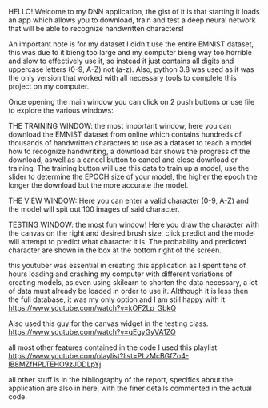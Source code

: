 HELLO! Welcome to my DNN application, the gist of it is that starting it loads an app which allows you to download, train and test a deep neural network that will be able to recognize handwritten characters! 

An important note is for my dataset I didn't use the entire EMNIST dataset, this was due to it bieng too large and my computer bieng way too horrible and slow to effectively use it, so instead it just contains all digits and uppercase letters (0-9, A-Z) not (a-z). 
Also, python 3.8 was used as it was the only version that worked with all necessary tools to complete this project on my computer.

Once opening the main window you can click on 2 push buttons or use file to explore the various windows:

THE TRAINING WINDOW:
the most important window, here you can download the EMNIST dataset from online which contains hundreds of thousands of handwritten characters to use as a dataset to teach a model how to recognize handwriting, a download bar shows the progress of the download, aswell as a cancel button to cancel and close download or training. The training button will use this data to train up a model, use the slider to determine the EPOCH size of your model, the higher the epoch the longer the download but the more accurate the model.

THE VIEW WINDOW:
Here you can enter a valid character (0-9, A-Z) and the model will spit out 100 images of said character.

TESTING WINDOW:
the most fun window! Here you draw the character with the canvas on the right and desired brush size, click predict and the model will attempt to predict what character it is. The probability and predicted character are shown in the box at the bottom right of the screen.

this youtuber was essential in creating this application as I spent tens of hours loading and crashing my computer with different variations of creating models, as even using skilearn to shorten the data necessary, a lot of data must already be loaded in order to use it. Altthough it is less then the full database, it was my only option and I am still happy with it
https://www.youtube.com/watch?v=kOF2Lp_GbkQ

Also used this guy for the canvas widget in the testing class.
https://www.youtube.com/watch?v=qEgyGyVA1ZQ

all most other features contained in the code I used this playlist
https://www.youtube.com/playlist?list=PLzMcBGfZo4-lB8MZfHPLTEHO9zJDDLpYj

all other stuff is in the bibliography of the report, specifics about the application are also in here, with the finer details commented in the actual code.


